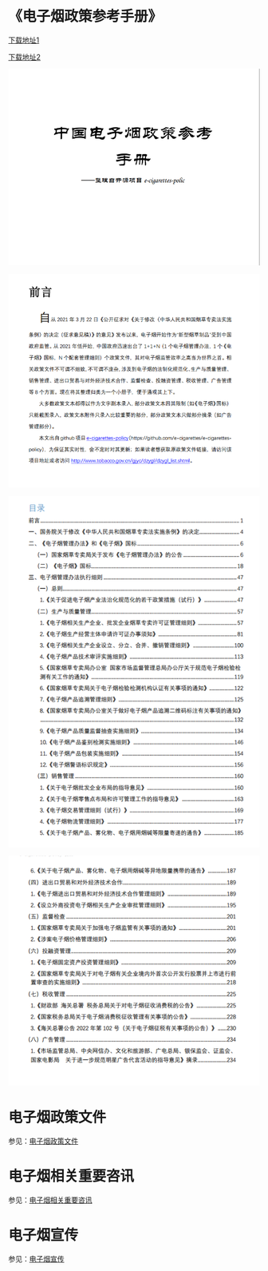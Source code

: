 # 《电子烟政策参考手册》

[下载地址1](files/电子烟政策参考手册.pdf)

[下载地址2](https://github.com/e-cigarettes/e-cigarettes-policy/raw/main/files/%E7%94%B5%E5%AD%90%E7%83%9F%E6%94%BF%E7%AD%96%E5%8F%82%E8%80%83%E6%89%8B%E5%86%8C.pdf)


![](files/1.png)

![](files/2.png)

![](files/3.png)

![](files/4.png)




# 电子烟政策文件

参见：[电子烟政策文件](policy.md)

# 电子烟相关重要咨讯

参见：[电子烟相关重要咨讯](information.md)

# 电子烟宣传

参见：[电子烟宣传](harm-theory.md)